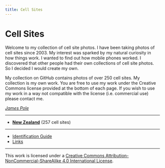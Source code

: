 ```yaml
---
title: Cell Sites
---
```


# Cell Sites

Welcome to my collection of cell site photos. I have been taking photos of cell sites since 2003. My interest was
sparked by my natural curiosity in how things work. I wanted to find out how mobile phones worked. I discovered that
other people had their own collections of cell site photos. So I decided I would create my own.

My collection on GitHub contains photos of over 250 cell sites. My collection is my own work. You are free to
use my work under the Creative Commons license provided at the bottom of each page. If you wish to use my work in a way
not compatible with the license (i.e. commercial use) please contact me.

*[James Pole](mailto:james@pole.net.nz)*

---

* **[New Zealand](nz)** (257 cell sites)

---

* [Identification Guide](identification-guide)
* [Links](links)

---

This work is licensed under a [Creative Commons Attribution-NonCommercial-ShareAlike 4.0 International License](http://creativecommons.org/licenses/by-nc-sa/4.0/).
